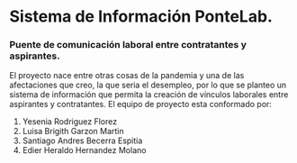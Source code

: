 # Sistema de Información PonteLab.
### Puente de comunicación laboral entre contratantes y aspirantes.

El proyecto nace entre otras cosas de la pandemia y una de las afectaciones que creo, la que seria el desempleo, por lo que se planteo un sistema de información que permita la creación de vínculos laborales entre aspirantes y contratantes.
El equipo de proyecto esta conformado por:

1. Yesenia Rodriguez Florez
2. Luisa Brigith Garzon Martin
3. Santiago Andres Becerra Espitia
4. Edier Heraldo Hernandez Molano
